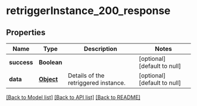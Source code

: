 # retriggerInstance_200_response
## Properties

| Name | Type | Description | Notes |
|------------ | ------------- | ------------- | -------------|
| **success** | **Boolean** |  | [optional] [default to null] |
| **data** | [**Object**](.md) | Details of the retriggered instance. | [optional] [default to null] |

[[Back to Model list]](../README.md#documentation-for-models) [[Back to API list]](../README.md#documentation-for-api-endpoints) [[Back to README]](../README.md)

